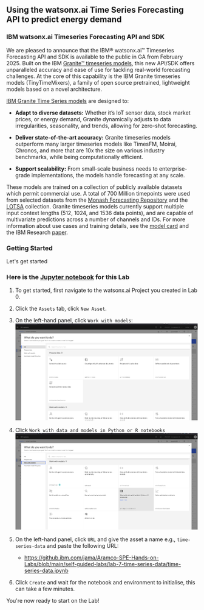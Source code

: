 
## Using the watsonx.ai Time Series Forecasting API to predict energy demand

### IBM watsonx.ai Timeseries Forecasting API and SDK 

We are pleased to announce that the IBM® watsonx.ai™ Timeseries Forecasting API and SDK is available to the public in GA from February 2025. Built on the IBM [Granite™ timeseries models](https://www.ibm.com/granite), this new API/SDK offers unparalleled accuracy and ease of use for tackling real-world forecasting challenges. At the core of this capability is the IBM Granite timeseries models (TinyTimeMixers), a family of open source pretrained, lightweight models based on a novel architecture.


[IBM Granite Time Series models](https://arxiv.org/pdf/2401.03955) are designed to:

- **Adapt to diverse datasets:** Whether it’s IoT sensor data, stock market prices, or energy demand, Granite dynamically adjusts to data irregularities, seasonality, and trends, allowing for zero-shot forecasting.

- **Deliver state-of-the-art accuracy:** Granite timeseries models outperform many larger timeseries models like TimesFM, Moirai, Chronos, and more that are 10x the size on various industry benchmarks, while being computationally efficient.

- **Support scalability:** From small-scale business needs to enterprise-grade implementations, the models handle forecasting at any scale.

 These models are trained on a collection of publicly available datasets which permit commercial use. A total of 700 Million timepoints were used from selected datasets from the [Monash Forecasting Repository](https://openreview.net/pdf?id=wEc1mgAjU-) and the [LOTSA](https://arxiv.org/abs/2402.02592) collection. Granite timeseries models currently support multiple input context lengths (512, 1024, and 1536 data points), and are capable of multivariate predictions across a number of channels and IDs. For more information about use cases and training details, see the [model card](https://huggingface.co/ibm-granite/granite-timeseries-ttm-r2) and the IBM Research [paper](https://arxiv.org/pdf/2401.03955).

### Getting Started
Let's get started
### Here is the [Jupyter notebook](./time-series-data.ipynb) for this Lab

1. To get started, first navigate to the watsonx.ai Project you created in Lab 0.
2. Click the `Assets` tab, click `New Asset`.
3. On the left-hand panel, click `Work with models`:
![Asset](./images/wx-import-notebook.png)
4. Click `Work with data and models in Python or R notebooks`
![Asset](./images/wx-import-notebook2.png)
5. On the left-hand panel, click `URL` and give the asset a name e.g., `time-series-data` and paste the following URL:
   - https://github.ibm.com/jama/Aramco-SPE-Hands-on-Labs/blob/main/self-guided-labs/lab-7-time-series-data/time-series-data.ipynb

6. Click `Create` and wait for the notebook and environment to initialise, this can take a few minutes.

You're now ready to start on the Lab!
